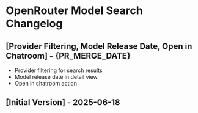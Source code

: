 # OpenRouter Model Search Changelog

## [Provider Filtering, Model Release Date, Open in Chatroom] - {PR_MERGE_DATE}

- Provider filtering for search results
- Model release date in detail view
- Open in chatroom action

## [Initial Version] - 2025-06-18

